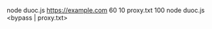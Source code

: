node duoc.js https://example.com 60 10 proxy.txt 100
node duoc.js <URL> <TIME> <THREADS> <bypass | proxy.txt> <RATE>
